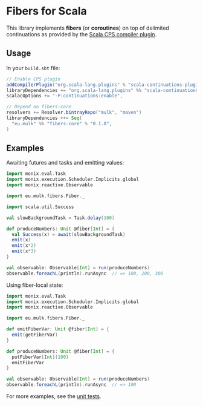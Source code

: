 # Fibers for Scala

This library implements **fibers** (or **coroutines**) on top of
delimited continuations as provided by the [Scala CPS compiler
plugin][continuations].

## Usage

In your `build.sbt` file:

```scala
// Enable CPS plugin
addCompilerPlugin("org.scala-lang.plugins" % "scala-continuations-plugin_2.12.2" % "1.0.3"),
libraryDependencies += "org.scala-lang.plugins" %% "scala-continuations-library" % "1.0.3",
scalacOptions += "-P:continuations:enable",

// Depend on fibers-core
resolvers += Resolver.bintrayRepo("mulk", "maven")
libraryDependencies ++= Seq(
  "eu.mulk" %% "fibers-core" % "0.1.0",
)
```

## Examples

Awaiting futures and tasks and emitting values:

```scala
import monix.eval.Task
import monix.execution.Scheduler.Implicits.global
import monix.reactive.Observable

import eu.mulk.fibers.Fiber._

import scala.util.Success

val slowBackgroundTask = Task.delay(100)

def produceNumbers: Unit @fiber[Int] = {
  val Success(x) = await(slowBackgroundTask)
  emit(x)
  emit(x*2)
  emit(x*3)
}

val observable: Observable[Int] = run(produceNumbers)
observable.foreachL(println).runAsync  // => 100, 200, 300
```

Using fiber-local state:

```scala
import monix.eval.Task
import monix.execution.Scheduler.Implicits.global
import monix.reactive.Observable

import eu.mulk.fibers.Fiber._

def emitFiberVar: Unit @fiber[Int] = {
  emit(getFiberVar)
}

def produceNumbers: Unit @fiber[Int] = {
  putFiberVar[Int](100)
  emitFiberVar
}

val observable: Observable[Int] = run(produceNumbers)
observable.foreachL(println).runAsync  // => 100
```

For more examples, see the [unit tests][].

[continuations]: https://github.com/scala/scala-continuations
[unit tests]:    core/t/FiberSpec.scala
